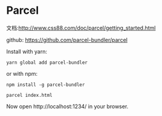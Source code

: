 # Parcel

文档:http://www.css88.com/doc/parcel/getting_started.html

github: https://github.com/parcel-bundler/parcel

Install with yarn:
```
yarn global add parcel-bundler
```
or with npm:
```
npm install -g parcel-bundler
```
```
parcel index.html
```
Now open http://localhost:1234/ in your browser. 
